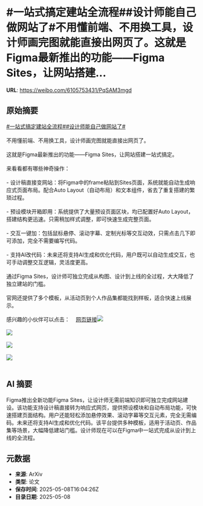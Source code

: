 # #一站式搞定建站全流程##设计师能自己做网站了#不用懂前端、不用换工具，设计师画完图就能直接出网页了。这就是Figma最新推出的功能——Figma Sites，让网站搭建...

**URL**: https://weibo.com/6105753431/PqSAM3mgd

## 原始摘要

<a href="https://m.weibo.cn/search?containerid=231522type%3D1%26t%3D10%26q%3D%23%E4%B8%80%E7%AB%99%E5%BC%8F%E6%90%9E%E5%AE%9A%E5%BB%BA%E7%AB%99%E5%85%A8%E6%B5%81%E7%A8%8B%23&amp;extparam=%23%E4%B8%80%E7%AB%99%E5%BC%8F%E6%90%9E%E5%AE%9A%E5%BB%BA%E7%AB%99%E5%85%A8%E6%B5%81%E7%A8%8B%23" data-hide=""><span class="surl-text">#一站式搞定建站全流程#</span></a><a href="https://m.weibo.cn/search?containerid=231522type%3D1%26t%3D10%26q%3D%23%E8%AE%BE%E8%AE%A1%E5%B8%88%E8%83%BD%E8%87%AA%E5%B7%B1%E5%81%9A%E7%BD%91%E7%AB%99%E4%BA%86%23&amp;extparam=%23%E8%AE%BE%E8%AE%A1%E5%B8%88%E8%83%BD%E8%87%AA%E5%B7%B1%E5%81%9A%E7%BD%91%E7%AB%99%E4%BA%86%23" data-hide=""><span class="surl-text">#设计师能自己做网站了#</span></a><br><br>不用懂前端、不用换工具，设计师画完图就能直接出网页了。<br><br>这就是Figma最新推出的功能——Figma Sites，让网站搭建一站式搞定。<br><br>来看看都有哪些神奇操作：<br><br>- 设计稿直接变网站：将Figma中的frame粘贴到Sites页面，系统就能自动生成响应式页面布局。配合Auto Layout（自动布局）和文本组件，省去了重复搭建的繁琐过程。<br><br>- 预设模块开箱即用：系统提供了大量预设页面区块，均已配置好Auto Layout，搭建结构更迅速。只需稍加样式调整，即可快速生成完整页面。<br><br>- 交互一键加：包括鼠标悬停、滚动字幕、定制光标等交互动效，只需点击几下即可添加，完全不需要编写代码。<br><br>- 支持AI改代码：未来还将支持AI生成和优化代码，用户既可以自动生成交互，也可手动调整交互逻辑，灵活度更高。<br><br>通过Figma Sites，设计师可独立完成从构图、设计到上线的全过程，大大降低了独立建站的门槛。<br><br>官网还提供了多个模板，从活动页到个人作品集都能找到样板，适合快速上线展示。<br><br>感兴趣的小伙伴可以点击：<a href="https://weibo.cn/sinaurl?u=https%3A%2F%2Fwww.figma.com%2Fsites%2F" data-hide=""><span class="url-icon"><img style="width: 1rem;height: 1rem" src="https://h5.sinaimg.cn/upload/2015/09/25/3/timeline_card_small_web_default.png" referrerpolicy="no-referrer"></span><span class="surl-text">网页链接</span></a><img style="" src="https://tvax3.sinaimg.cn/large/006Fd7o3gy1i185mwvqs3g30lq0g47wi.gif" referrerpolicy="no-referrer"><br><br><img style="" src="https://tvax3.sinaimg.cn/large/006Fd7o3gy1i185mx8c6sg30lq0g8x6q.gif" referrerpolicy="no-referrer"><br><br><img style="" src="https://tvax2.sinaimg.cn/large/006Fd7o3gy1i185n04h8qg30lq0g81l5.gif" referrerpolicy="no-referrer"><br><br><img style="" src="https://tvax4.sinaimg.cn/large/006Fd7o3gy1i185mww43ag30lq0g8b2a.gif" referrerpolicy="no-referrer"><br><br>

## AI 摘要

Figma推出全新功能Figma Sites，让设计师无需前端知识即可独立完成网站建设。该功能支持设计稿直接转为响应式网页，提供预设模块和自动布局功能，可快速搭建页面结构。用户还能轻松添加悬停效果、滚动字幕等交互元素，完全无需编码。未来还将支持AI生成和优化代码。该平台提供多种模板，适用于活动页、作品集等场景，大幅降低建站门槛。设计师现在可以在Figma中一站式完成从设计到上线的全流程。

## 元数据

- **来源**: ArXiv
- **类型**: 论文
- **保存时间**: 2025-05-08T16:04:26Z
- **目录日期**: 2025-05-08
